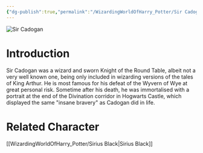 ```yaml
---
{"dg-publish":true,"permalink":"/WizardingWorldOfHarry_Potter/Sir Cadogan/","dgPassFrontmatter":true,"created":"","updated":""}
---
```


![Sir Cadogan](http://rxbg5ysja.bkt.gdipper.com/Sir_Cadogan.png)
# Introduction
Sir Cadogan was a wizard and sworn Knight of the Round Table, albeit not a very well known one, being only included in wizarding versions of the tales of King Arthur. He is most famous for his defeat of the Wyvern of Wye at great personal risk. Sometime after his death, he was immortalised with a portrait at the end of the Divination corridor in Hogwarts Castle, which displayed the same "insane bravery" as Cadogan did in life.

# Related Character
[[WizardingWorldOfHarry_Potter/Sirius Black\|Sirius Black]]
